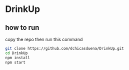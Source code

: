 # DrinkUp

## how to run
copy the repo then run this command

```bash
git clone https://github.com/dchicasduena/DrinkUp.git
cd DrinkUp
npm install
npm start
```
